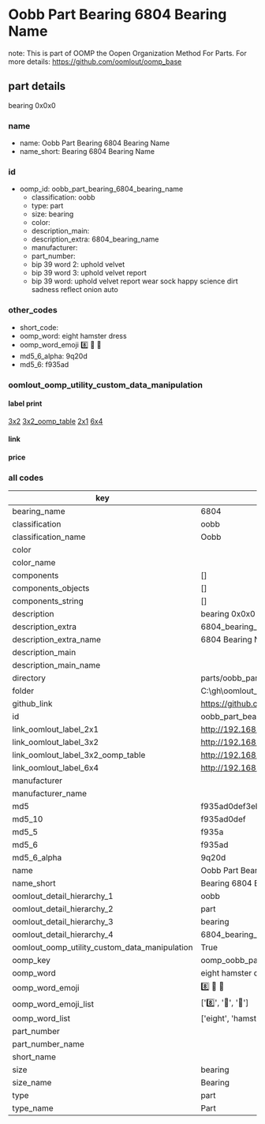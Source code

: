 # Oobb Part Bearing 6804 Bearing Name  

note: This is part of OOMP the Oopen Organization Method For Parts. For more details: https://github.com/oomlout/oomp_base

##  part details
  



bearing 0x0x0



### name
* name: Oobb Part Bearing 6804 Bearing Name
* name_short: Bearing 6804 Bearing Name
### id
* oomp_id: oobb_part_bearing_6804_bearing_name
  * classification: oobb
  * type: part
  * size: bearing
  * color: 
  * description_main: 
  * description_extra: 6804_bearing_name
  * manufacturer: 
  * part_number: 
  * bip 39 word 2: uphold velvet
  * bip 39 word 3: uphold velvet report
  * bip 39 word: uphold velvet report wear sock happy science dirt sadness reflect onion auto

### other_codes
* short_code: 
* oomp_word: eight hamster dress
* oomp_word_emoji :eight: :hamster: :dress:
* md5_6_alpha: 9q20d
* md5_6: f935ad






### oomlout_oomp_utility_custom_data_manipulation
#### label print
[3x2](http://192.168.1.245:1112/?label=oomp%209q20d)
[3x2_oomp_table](http://192.168.1.108:1112/?label=oomp%209q20d)
[2x1](http://192.168.1.242:1112/?label=oomp%209q20d)
[6x4](http://192.168.1.55:1112/?label=oomp%209q20d)    

#### link

                              

#### price







### all codes 
| key | value |  
| --- | --- |  
| bearing_name | 6804 |  
| classification | oobb |  
| classification_name | Oobb |  
| color |  |  
| color_name |  |  
| components | [] |  
| components_objects | [] |  
| components_string | [] |  
| description | bearing 0x0x0 |  
| description_extra | 6804_bearing_name |  
| description_extra_name | 6804 Bearing Name |  
| description_main |  |  
| description_main_name |  |  
| directory | parts/oobb_part_bearing_6804_bearing_name |  
| folder | C:\gh\oomlout_oobb_version_4_generated_parts\parts\oobb_part_bearing_6804_bearing_name |  
| github_link | https://github.com/oomlout/oomlout_oomp_part_src/tree/main/parts/oobb_part_bearing_6804_bearing_name |  
| id | oobb_part_bearing_6804_bearing_name |  
| link_oomlout_label_2x1 | http://192.168.1.242:1112/?label=oomp%209q20d |  
| link_oomlout_label_3x2 | http://192.168.1.245:1112/?label=oomp%209q20d |  
| link_oomlout_label_3x2_oomp_table | http://192.168.1.108:1112/?label=oomp%209q20d |  
| link_oomlout_label_6x4 | http://192.168.1.55:1112/?label=oomp%209q20d |  
| manufacturer |  |  
| manufacturer_name |  |  
| md5 | f935ad0def3eb81da3e70f876dfc8776 |  
| md5_10 | f935ad0def |  
| md5_5 | f935a |  
| md5_6 | f935ad |  
| md5_6_alpha | 9q20d |  
| name | Oobb Part Bearing 6804 Bearing Name |  
| name_short | Bearing 6804 Bearing Name |  
| oomlout_detail_hierarchy_1 | oobb |  
| oomlout_detail_hierarchy_2 | part |  
| oomlout_detail_hierarchy_3 | bearing |  
| oomlout_detail_hierarchy_4 | 6804_bearing_name |  
| oomlout_oomp_utility_custom_data_manipulation | True |  
| oomp_key | oomp_oobb_part_bearing_6804_bearing_name |  
| oomp_word | eight hamster dress |  
| oomp_word_emoji | :eight: :hamster: :dress: |  
| oomp_word_emoji_list | [':eight:', ':hamster:', ':dress:'] |  
| oomp_word_list | ['eight', 'hamster', 'dress'] |  
| part_number |  |  
| part_number_name |  |  
| short_name |  |  
| size | bearing |  
| size_name | Bearing |  
| type | part |  
| type_name | Part |  
